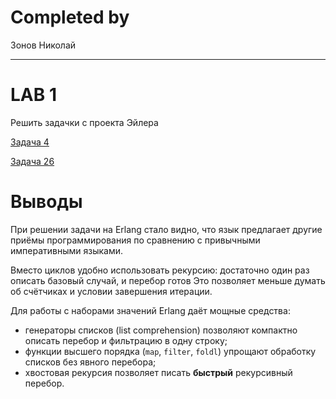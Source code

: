 # Completed by 
Зонов Николай
 - - -
# **LAB 1**

Решить задачки с проекта Эйлера

[Задача 4](./task_4)

[Задача 26](./task_26)

# Выводы
При решении задачи на Erlang стало видно, что язык предлагает другие приёмы программирования по сравнению с привычными императивными языками.  

Вместо циклов удобно использовать рекурсию: достаточно один раз описать базовый случай, и перебор готов Это позволяет меньше думать об счётчиках и условии завершения итерации.

Для работы с наборами значений Erlang даёт мощные средства:
- генераторы списков (list comprehension) позволяют компактно описать перебор и фильтрацию в одну строку;
- функции высшего порядка (`map`, `filter`, `foldl`) упрощают обработку списков без явного перебора;
- хвостовая рекурсия позволяет писать **быстрый** рекурсивный перебор.  
